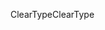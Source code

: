 <span data-ttu-id="df6d9-101">ClearType</span><span class="sxs-lookup"><span data-stu-id="df6d9-101">ClearType</span></span>
